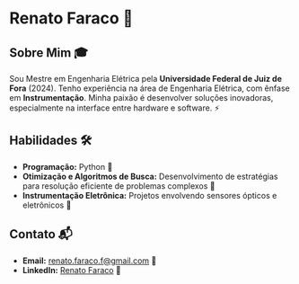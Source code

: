 # Renato Faraco 🚀

## Sobre Mim 🎓
Sou Mestre em Engenharia Elétrica pela **Universidade Federal de Juiz de Fora** (2024). Tenho experiência na área de Engenharia Elétrica, com ênfase em **Instrumentação**. Minha paixão é desenvolver soluções inovadoras, especialmente na interface entre hardware e software. ⚡

## Habilidades 🛠️
- **Programação:** Python 🐍
- **Otimização e Algoritmos de Busca:** Desenvolvimento de estratégias para resolução eficiente de problemas complexos 🔄
- **Instrumentação Eletrônica:** Projetos envolvendo sensores ópticos e eletrônicos 🌟

## Contato 📬
- **Email:** [renato.faraco.f@gmail.com](mailto:renato.faraco.f@gmail.com) 📧
- **LinkedIn:** [Renato Faraco](https://www.linkedin.com/in/renato-faraco) 💼
